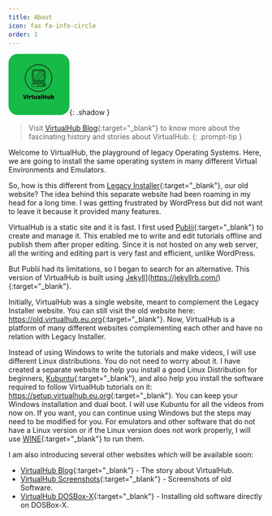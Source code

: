 ```yaml
---
title: About
icon: fas fa-info-circle
order: 1
---
```


<style>
img {
  border-radius: 15%;
}
</style>

![VirtualHub logo](/assets/about.webp){: .shadow }

> Visit [VirtualHub Blog](https://blog.virtualhub.eu.org){:target="_blank"} to know more about the fascinating history and stories about VirtualHub.
{: .prompt-tip }

Welcome to VirtualHub, the playground of legacy Operating Systems. Here, we are going to install the same operating system in many different Virtual Environments and Emulators.

So, how is this different from [Legacy Installer](https://legacyinstaller.pcriot.com/){:target="_blank"}, our old website? The idea behind this separate website had been roaming in my head for a long time. I was getting frustrated by WordPress but did not want to leave it because it provided many features.

VirtualHub is a static site and it is fast. I first used [Publii](https://getpublii.com/){:target="_blank"} to create and manage it. This enabled me to write and edit tutorials offline and publish them after proper editing. Since it is not hosted on any web server, all the writing and editing part is very fast and efficient, unlike WordPress.

But Publii had its limitations, so I began to search for an alternative. This version of VirtualHub is built using [Jekyll](https://jekyllrb.com/)](https://jekyllrb.com/){:target="_blank"}.

Initially, VirtualHub was a single website, meant to complement the Legacy Installer website. You can still visit the old website here: <https://old.virtualhub.eu.org>{:target="_blank"}. Now, VirtualHub is a platform of many different websites complementing each other and have no relation with Legacy Installer.

Instead of using Windows to write the tutorials and make videos, I will use different Linux distributions. You do not need to worry about it. I have created a separate website to help you install a good Linux Distribution for beginners,  [Kubuntu](https://kubuntu.org){:target="_blank"}, and also help you install the software required to follow VirtualHub tutorials on it: <https://setup.virtualhub.eu.org>{:target="_blank"}. You can keep your Windows installation and dual boot. I will use Kubuntu for all the videos from now on. If you want, you can continue using Windows but the steps may need to be modified for you. For emulators and other software that do not have a Linux version or if the Linux version does not work properly, I will use [WINE](https://www.winehq.org/){:target="_blank"} to run them.

I am also introducing several other websites which will be available soon:

- [VirtualHub Blog](https://blog.virtualhub.eu.org){:target="_blank"} - The story about VirtualHub.
- [VirtualHub Screenshots](https://screenshots.virtualhub.eu.org){:target="_blank"} - Screenshots of old Software.
- [VirtualHub DOSBox-X](https://dosbox-x.virtualhub.eu.org){:target="_blank"} - Installing old software directly on DOSBox-X.
